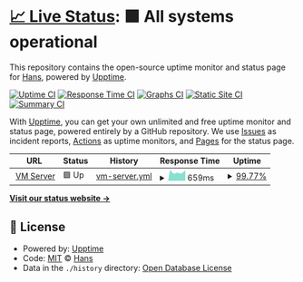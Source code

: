 # [📈 Live Status](https://uptime.itsrv.tw): <!--live status--> **🟩 All systems operational**

This repository contains the open-source uptime monitor and status page for [Hans](https://hans00.me/), powered by [Upptime](https://github.com/upptime/upptime).

[![Uptime CI](https://github.com/hans00/itsrv-uptime/workflows/Uptime%20CI/badge.svg)](https://github.com/hans00/itsrv-uptime/actions?query=workflow%3A%22Uptime+CI%22)
[![Response Time CI](https://github.com/hans00/itsrv-uptime/workflows/Response%20Time%20CI/badge.svg)](https://github.com/hans00/itsrv-uptime/actions?query=workflow%3A%22Response+Time+CI%22)
[![Graphs CI](https://github.com/hans00/itsrv-uptime/workflows/Graphs%20CI/badge.svg)](https://github.com/hans00/itsrv-uptime/actions?query=workflow%3A%22Graphs+CI%22)
[![Static Site CI](https://github.com/hans00/itsrv-uptime/workflows/Static%20Site%20CI/badge.svg)](https://github.com/hans00/itsrv-uptime/actions?query=workflow%3A%22Static+Site+CI%22)
[![Summary CI](https://github.com/hans00/itsrv-uptime/workflows/Summary%20CI/badge.svg)](https://github.com/hans00/itsrv-uptime/actions?query=workflow%3A%22Summary+CI%22)

With [Upptime](https://upptime.js.org), you can get your own unlimited and free uptime monitor and status page, powered entirely by a GitHub repository. We use [Issues](https://github.com/hans00/itsrv-uptime/issues) as incident reports, [Actions](https://github.com/hans00/itsrv-uptime/actions) as uptime monitors, and [Pages](https://uptime.itsrv.tw) for the status page.

<!--start: status pages-->
<!-- This summary is generated by Upptime (https://github.com/upptime/upptime) -->
<!-- Do not edit this manually, your changes will be overwritten -->
<!-- prettier-ignore -->
| URL | Status | History | Response Time | Uptime |
| --- | ------ | ------- | ------------- | ------ |
| <img alt="" src="https://icons.duckduckgo.com/ip3/vm.itsrv.tw.ico" height="13"> [VM Server](https://vm.itsrv.tw:8006) | 🟩 Up | [vm-server.yml](https://github.com/itsrv-tw/uptime/commits/HEAD/history/vm-server.yml) | <details><summary><img alt="Response time graph" src="./graphs/vm-server/response-time-week.png" height="20"> 659ms</summary><br><a href="https://uptime.itsrv.tw/history/vm-server"><img alt="Response time 685" src="https://img.shields.io/endpoint?url=https%3A%2F%2Fraw.githubusercontent.com%2Fitsrv-tw%2Fuptime%2FHEAD%2Fapi%2Fvm-server%2Fresponse-time.json"></a><br><a href="https://uptime.itsrv.tw/history/vm-server"><img alt="24-hour response time 821" src="https://img.shields.io/endpoint?url=https%3A%2F%2Fraw.githubusercontent.com%2Fitsrv-tw%2Fuptime%2FHEAD%2Fapi%2Fvm-server%2Fresponse-time-day.json"></a><br><a href="https://uptime.itsrv.tw/history/vm-server"><img alt="7-day response time 659" src="https://img.shields.io/endpoint?url=https%3A%2F%2Fraw.githubusercontent.com%2Fitsrv-tw%2Fuptime%2FHEAD%2Fapi%2Fvm-server%2Fresponse-time-week.json"></a><br><a href="https://uptime.itsrv.tw/history/vm-server"><img alt="30-day response time 662" src="https://img.shields.io/endpoint?url=https%3A%2F%2Fraw.githubusercontent.com%2Fitsrv-tw%2Fuptime%2FHEAD%2Fapi%2Fvm-server%2Fresponse-time-month.json"></a><br><a href="https://uptime.itsrv.tw/history/vm-server"><img alt="1-year response time 688" src="https://img.shields.io/endpoint?url=https%3A%2F%2Fraw.githubusercontent.com%2Fitsrv-tw%2Fuptime%2FHEAD%2Fapi%2Fvm-server%2Fresponse-time-year.json"></a></details> | <details><summary><a href="https://uptime.itsrv.tw/history/vm-server">99.77%</a></summary><a href="https://uptime.itsrv.tw/history/vm-server"><img alt="All-time uptime 99.95%" src="https://img.shields.io/endpoint?url=https%3A%2F%2Fraw.githubusercontent.com%2Fitsrv-tw%2Fuptime%2FHEAD%2Fapi%2Fvm-server%2Fuptime.json"></a><br><a href="https://uptime.itsrv.tw/history/vm-server"><img alt="24-hour uptime 100.00%" src="https://img.shields.io/endpoint?url=https%3A%2F%2Fraw.githubusercontent.com%2Fitsrv-tw%2Fuptime%2FHEAD%2Fapi%2Fvm-server%2Fuptime-day.json"></a><br><a href="https://uptime.itsrv.tw/history/vm-server"><img alt="7-day uptime 99.77%" src="https://img.shields.io/endpoint?url=https%3A%2F%2Fraw.githubusercontent.com%2Fitsrv-tw%2Fuptime%2FHEAD%2Fapi%2Fvm-server%2Fuptime-week.json"></a><br><a href="https://uptime.itsrv.tw/history/vm-server"><img alt="30-day uptime 99.61%" src="https://img.shields.io/endpoint?url=https%3A%2F%2Fraw.githubusercontent.com%2Fitsrv-tw%2Fuptime%2FHEAD%2Fapi%2Fvm-server%2Fuptime-month.json"></a><br><a href="https://uptime.itsrv.tw/history/vm-server"><img alt="1-year uptime 99.93%" src="https://img.shields.io/endpoint?url=https%3A%2F%2Fraw.githubusercontent.com%2Fitsrv-tw%2Fuptime%2FHEAD%2Fapi%2Fvm-server%2Fuptime-year.json"></a></details>

<!--end: status pages-->

[**Visit our status website →**](https://uptime.itsrv.tw)

## 📄 License

- Powered by: [Upptime](https://github.com/upptime/upptime)
- Code: [MIT](./LICENSE) © [Hans](https://hans00.me/)
- Data in the `./history` directory: [Open Database License](https://opendatacommons.org/licenses/odbl/1-0/)
